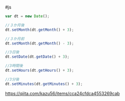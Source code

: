 #js 
```js
var dt = new Date();

//３か月後
dt.setMonth(dt.getMonth() + 3);

//３か月前
dt.setMonth(dt.getMonth() - 3);

//3日後
dt.setDate(dt.getDate() + 3);

//3時間後
dt.setHours(dt.getHours() + 3);

//3分後
dt.setMinutes(dt.getMinutes() + 3);
```

https://qiita.com/kazu56/items/cca24cfdca4553269cab